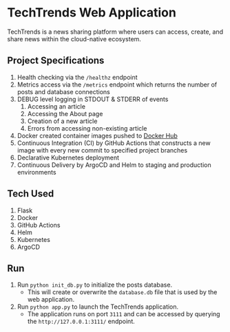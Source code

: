 # TechTrends Web Application

TechTrends is a news sharing platform where users can access, create, and share news within the cloud-native ecosystem.

## Project Specifications
1. Health checking via the `/healthz` endpoint
2. Metrics access via the `/metrics` endpoint which returns the number of posts and database connections
3. DEBUG level logging in STDOUT & STDERR of events
    1. Accessing an article
    2. Accessing the About page
    3. Creation of a new article
    4. Errors from accessing non-existing article
4. Docker created container images pushed to [Docker Hub](https://hub.docker.com/repository/docker/jerixmx/techtrends)
5. Continuous Integration (CI) by GitHub Actions that constructs a new image with every new commit to specified project branches
6. Declarative Kubernetes deployment
7. Continuous Delivery by ArgoCD and Helm to staging and production environments

## Tech Used
1. Flask
2. Docker
3. GitHub Actions
4. Helm
5. Kubernetes
6. ArgoCD

## Run 
1. Run `python init_db.py` to initialize the posts database.
    - This will create or overwrite the `database.db` file that is used by the web application.
2.  Run `python app.py` to launch the TechTrends application.
    - The application runs on port `3111` and can be accessed by querying the `http://127.0.0.1:3111/` endpoint.
